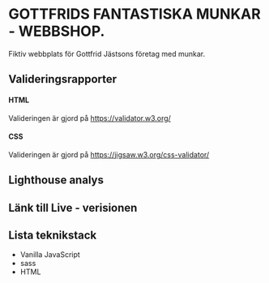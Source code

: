 # GOTTFRIDS FANTASTISKA MUNKAR - WEBBSHOP.

Fiktiv webbplats för Gottfrid Jästsons företag med munkar.

## Valideringsrapporter

#### HTML

Valideringen är gjord på https://validator.w3.org/

#### CSS

Valideringen är gjord på https://jigsaw.w3.org/css-validator/

## Lighthouse analys

## Länk till Live - verisionen

## Lista teknikstack

- Vanilla JavaScript
- sass
- HTML
